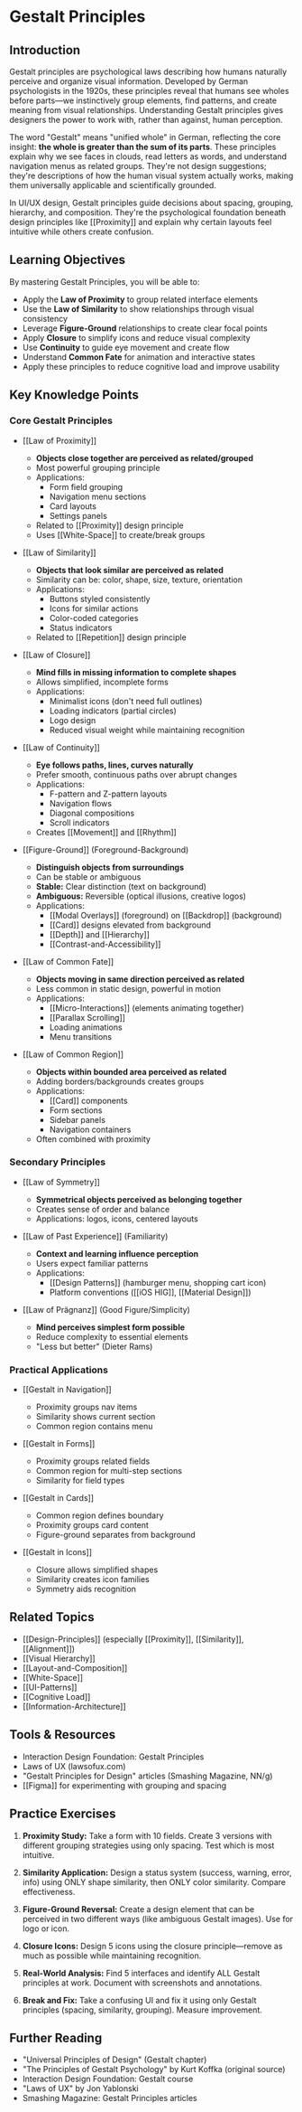 # Gestalt Principles

## Introduction

Gestalt principles are psychological laws describing how humans naturally perceive and organize visual information. Developed by German psychologists in the 1920s, these principles reveal that humans see wholes before parts—we instinctively group elements, find patterns, and create meaning from visual relationships. Understanding Gestalt principles gives designers the power to work with, rather than against, human perception.

The word "Gestalt" means "unified whole" in German, reflecting the core insight: **the whole is greater than the sum of its parts**. These principles explain why we see faces in clouds, read letters as words, and understand navigation menus as related groups. They're not design suggestions; they're descriptions of how the human visual system actually works, making them universally applicable and scientifically grounded.

In UI/UX design, Gestalt principles guide decisions about spacing, grouping, hierarchy, and composition. They're the psychological foundation beneath design principles like [[Proximity]] and explain why certain layouts feel intuitive while others create confusion.

## Learning Objectives

By mastering Gestalt Principles, you will be able to:

- Apply the **Law of Proximity** to group related interface elements
- Use the **Law of Similarity** to show relationships through visual consistency
- Leverage **Figure-Ground** relationships to create clear focal points
- Apply **Closure** to simplify icons and reduce visual complexity
- Use **Continuity** to guide eye movement and create flow
- Understand **Common Fate** for animation and interactive states
- Apply these principles to reduce cognitive load and improve usability

## Key Knowledge Points

### Core Gestalt Principles

- [[Law of Proximity]]

  - **Objects close together are perceived as related/grouped**
  - Most powerful grouping principle
  - Applications:
    - Form field grouping
    - Navigation menu sections
    - Card layouts
    - Settings panels
  - Related to [[Proximity]] design principle
  - Uses [[White-Space]] to create/break groups

- [[Law of Similarity]]

  - **Objects that look similar are perceived as related**
  - Similarity can be: color, shape, size, texture, orientation
  - Applications:
    - Buttons styled consistently
    - Icons for similar actions
    - Color-coded categories
    - Status indicators
  - Related to [[Repetition]] design principle

- [[Law of Closure]]

  - **Mind fills in missing information to complete shapes**
  - Allows simplified, incomplete forms
  - Applications:
    - Minimalist icons (don't need full outlines)
    - Loading indicators (partial circles)
    - Logo design
    - Reduced visual weight while maintaining recognition

- [[Law of Continuity]]

  - **Eye follows paths, lines, curves naturally**
  - Prefer smooth, continuous paths over abrupt changes
  - Applications:
    - F-pattern and Z-pattern layouts
    - Navigation flows
    - Diagonal compositions
    - Scroll indicators
  - Creates [[Movement]] and [[Rhythm]]

- [[Figure-Ground]] (Foreground-Background)

  - **Distinguish objects from surroundings**
  - Can be stable or ambiguous
  - **Stable:** Clear distinction (text on background)
  - **Ambiguous:** Reversible (optical illusions, creative logos)
  - Applications:
    - [[Modal Overlays]] (foreground) on [[Backdrop]] (background)
    - [[Card]] designs elevated from background
    - [[Depth]] and [[Hierarchy]]
    - [[Contrast-and-Accessibility]]

- [[Law of Common Fate]]

  - **Objects moving in same direction perceived as related**
  - Less common in static design, powerful in motion
  - Applications:
    - [[Micro-Interactions]] (elements animating together)
    - [[Parallax Scrolling]]
    - Loading animations
    - Menu transitions

- [[Law of Common Region]]
  - **Objects within bounded area perceived as related**
  - Adding borders/backgrounds creates groups
  - Applications:
    - [[Card]] components
    - Form sections
    - Sidebar panels
    - Navigation containers
  - Often combined with proximity

### Secondary Principles

- [[Law of Symmetry]]

  - **Symmetrical objects perceived as belonging together**
  - Creates sense of order and balance
  - Applications: logos, icons, centered layouts

- [[Law of Past Experience]] (Familiarity)

  - **Context and learning influence perception**
  - Users expect familiar patterns
  - Applications:
    - [[Design Patterns]] (hamburger menu, shopping cart icon)
    - Platform conventions ([[iOS HIG]], [[Material Design]])

- [[Law of Prägnanz]] (Good Figure/Simplicity)
  - **Mind perceives simplest form possible**
  - Reduce complexity to essential elements
  - "Less but better" (Dieter Rams)

### Practical Applications

- [[Gestalt in Navigation]]

  - Proximity groups nav items
  - Similarity shows current section
  - Common region contains menu

- [[Gestalt in Forms]]

  - Proximity groups related fields
  - Common region for multi-step sections
  - Similarity for field types

- [[Gestalt in Cards]]

  - Common region defines boundary
  - Proximity groups card content
  - Figure-ground separates from background

- [[Gestalt in Icons]]
  - Closure allows simplified shapes
  - Similarity creates icon families
  - Symmetry aids recognition

## Related Topics

- [[Design-Principles]] (especially [[Proximity]], [[Similarity]], [[Alignment]])
- [[Visual Hierarchy]]
- [[Layout-and-Composition]]
- [[White-Space]]
- [[UI-Patterns]]
- [[Cognitive Load]]
- [[Information-Architecture]]

## Tools & Resources

- Interaction Design Foundation: Gestalt Principles
- Laws of UX (lawsofux.com)
- "Gestalt Principles for Design" articles (Smashing Magazine, NN/g)
- [[Figma]] for experimenting with grouping and spacing

## Practice Exercises

1. **Proximity Study:** Take a form with 10 fields. Create 3 versions with different grouping strategies using only spacing. Test which is most intuitive.

2. **Similarity Application:** Design a status system (success, warning, error, info) using ONLY shape similarity, then ONLY color similarity. Compare effectiveness.

3. **Figure-Ground Reversal:** Create a design element that can be perceived in two different ways (like ambiguous Gestalt images). Use for logo or icon.

4. **Closure Icons:** Design 5 icons using the closure principle—remove as much as possible while maintaining recognition.

5. **Real-World Analysis:** Find 5 interfaces and identify ALL Gestalt principles at work. Document with screenshots and annotations.

6. **Break and Fix:** Take a confusing UI and fix it using only Gestalt principles (spacing, similarity, grouping). Measure improvement.

## Further Reading

- "Universal Principles of Design" (Gestalt chapter)
- "The Principles of Gestalt Psychology" by Kurt Koffka (original source)
- Interaction Design Foundation: Gestalt course
- "Laws of UX" by Jon Yablonski
- Smashing Magazine: Gestalt Principles articles
